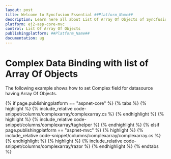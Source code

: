 ```yaml
---
layout: post
title: Welcome to Syncfusion Essential ##Platform_Name##
description: Learn here all about List Of Array Of Objects of Syncfusion Essential ##Platform_Name## widgets based on HTML5 and jQuery.
platform: ej2-asp-core-mvc
control: List Of Array Of Objects
publishingplatform: ##Platform_Name##
documentation: ug
---
```



# Complex Data Binding with list of Array Of Objects

The following example shows how to set Complex field for datasource having Array Of Objects.

{% if page.publishingplatform == "aspnet-core" %}
{% tabs %}
{% highlight %}
{% include_relative code-snippet/columns/complexarray/complexarray.cs %}
{% endhighlight %}
{% highlight %}
{% include_relative code-snippet/columns/complexarray/taghelper %}
{% endhighlight %}
{% elsif page.publishingplatform == "aspnet-mvc" %}
{% highlight %} {% include_relative code-snippet/columns/complexarray/complexarray.cs %}
{% endhighlight %}
{% highlight %}
{% include_relative code-snippet/columns/complexarray/razor %}
{% endhighlight %}
{% endtabs %}

